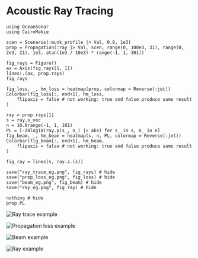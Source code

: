 # Acoustic Ray Tracing

```@example
using OceanSonar
using CairoMakie

scen = Scenario(:munk_profile |> Val, 0.0, 1e3)
prop = Propagation(:ray |> Val, scen, range(0, 100e3, 31), range(0, 2e3, 21), 1e3, atan(1e3 / 10e3) * range(-1, 1, 301))

fig_rays = Figure()
ax = Axis(fig_rays[1, 1])
lines!.(ax, prop.rays)
fig_rays

fig_loss, _, hm_loss = heatmap(prop, colormap = Reverse(:jet))
Colorbar(fig_loss[:, end+1], hm_loss,
    flipaxis = false # not working: true and false produce same result
)

ray = prop.rays[1]
s = ray.s_vec
n = 10.0range(-1, 1, 101)
PL = [-20log10(ray.p(s_, n_) |> abs) for s_ in s, n_ in n]
fig_beam, _, hm_beam = heatmap(s, n, PL, colormap = Reverse(:jet))
Colorbar(fig_beam[:, end+1], hm_beam,
    flipaxis = false # not working: true and false produce same result
)

fig_ray = lines(s, ray.z.(s))

save("ray_trace_eg.png", fig_rays) # hide
save("prop_loss_eg.png", fig_loss) # hide
save("beam_eg.png", fig_beam) # hide
save("ray_eg.png", fig_ray) # hide

nothing # hide
prop.PL
```

![Ray trace example](ray_trace_eg.png)

![Propagation loss example](prop_loss_eg.png)

![Beam example](beam_eg.png)

![Ray example](ray_eg.png)

